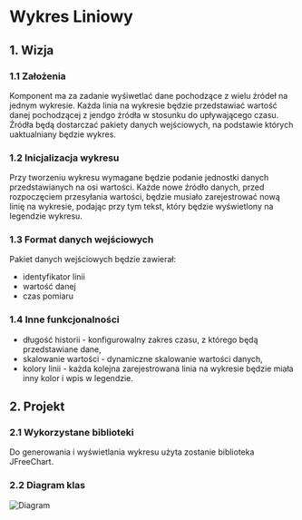 # Wykres Liniowy
## 1. Wizja
### 1.1 Założenia
Komponent ma za zadanie wyśiwetlać dane pochodzące z wielu źródeł na jednym wykresie. Każda linia na wykresie będzie przedstawiać wartość danej pochodzącej z jendgo źródła w stosunku do upływającego czasu. Źródła będą dostarczać pakiety danych wejściowych, na podstawie których uaktualniany będzie wykres.

### 1.2 Inicjalizacja wykresu
Przy tworzeniu wykresu wymagane będzie podanie jednostki danych przedstawianych na osi wartości. Każde nowe źródło danych, przed rozpoczęciem przesyłania wartości, będzie musiało zarejestrować nową linię na wykresie, podając przy tym tekst, który będzie wyświetlony na legendzie wykresu. 

### 1.3 Format danych wejściowych
Pakiet danych wejściowych będzie zawierał:
- identyfikator linii
- wartość danej
- czas pomiaru

### 1.4 Inne funkcjonalności
- długość historii - konfigurowalny zakres czasu, z którego będą przedstawiane dane,
- skalowanie wartości - dynamiczne skalowanie wartości danych,
- kolory linii - każda kolejna zarejestrowana linia na wykresie będzie miała inny kolor i wpis w legendzie.

## 2. Projekt
### 2.1 Wykorzystane biblioteki
Do generowania i wyświetlania wykresu użyta zostanie biblioteka JFreeChart.

### 2.2 Diagram klas
![Diagram](http://i.imgur.com/PHkHLfE.png)

